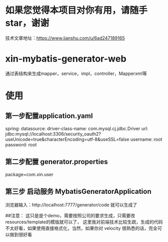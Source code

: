 # 如果您觉得本项目对你有用，请随手star，谢谢
技术文章地址：https://www.jianshu.com/u/6ad247189165

# xin-mybatis-generator-web
通过表结构来生成mapper，service，impl，controller，Mapperxml等

# 使用
## 第一步配置application.yaml
spring:
  datasource:
    driver-class-name: com.mysql.cj.jdbc.Driver
    url: jdbc:mysql://localhost:3306/security_oauth2?useUnicode=true&characterEncoding=utf-8&useSSL=false
    username: root
    password: root
 
## 第二步配置 generator.properties
package=com.xin.user

## 第三步 启动服务 MybatisGeneratorApplication
浏览器输入：http://localhost:7777/generator/code 就可以生成了

##注意：
这只是是个demo，需要按照公司的要求生成，只需要改 resources/template的模版就可以了，
这里我对前端技术比较生疏，生成的代码不太好看，如果使用直接格式化，当然，如果你对 velocity 很熟悉的话，完全可以做到很好看
